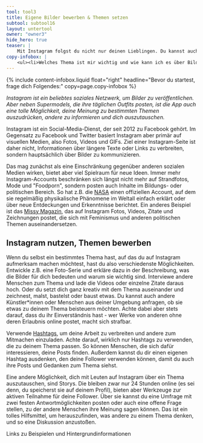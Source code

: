 ```yaml
---
tool: tool3
title: Eigene Bilder bewerben & Themen setzen
subtool: subtool16
layout: untertool
owner: "owner3"
hide_hero: true
teaser: |
    Mit Instagram folgst du nicht nur deinen Lieblingen. Du kannst auch selbst aktiv werden und dich für dir wichtige Themen einsetzen.
copy-infobox: |
    <ul><li>Welches Thema ist mir wichtig und wie kann ich es über Bilder transportieren?</li><li>Wie kann ich das Thema in eine Geschichte verpacken und welche Kameraeinstellungen bringen den Zuschauer am besten an dieses heran?</li></ul>
---
```

{% include content-infobox.liquid float="right" headline="Bevor du startest, frage dich Folgendes:" copy=page.copy-infobox %}

*Instagram ist ein beliebtes soziales Netzwerk, um Bilder zu veröffentlichen. Aber neben Supermodels, die ihre täglichen Outfits posten, ist die App auch eine tolle Möglichkeit, deine Meinung zu bestimmten Themen auszudrücken, andere zu informieren und dich auszutauschen.*

Instagram ist ein Social-Media-Dienst, der seit 2012 zu Facebook gehört. Im Gegensatz zu Facebook und Twitter basiert Instagram aber primär auf visuellen Medien, also Fotos, Videos und GIFs. Ziel einer Instagram-Seite ist daher nicht, Informationen über längere Texte oder Links zu verbreiten, sondern hauptsächlich über Bilder zu kommunizieren.

Das mag zunächst als eine Einschränkung gegenüber anderen sozialen Medien wirken, bietet aber viel Spielraum für neue Ideen. Immer mehr Instagram-Accounts beschränken sich längst nicht mehr auf Strandfotos, Mode und "Foodporn", sondern posten auch Inhalte im Bildungs- oder politischen Bereich. So hat z.B. die [NASA](https://www.instagram.com/nasa/?hl=de) einen offiziellen Account, auf dem sie regelmäßig physikalische Phänomene im Weltall einfach erklärt oder über neue Entdeckungen und Erkenntnisse berichtet. Ein anderes Beispiel ist das [Missy Magazin](https://www.instagram.com/missymagazine/), das auf Instagram Fotos, Videos, Zitate und Zeichnungen postet, die sich mit Feminismus und anderen politischen Themen auseinandersetzen.

## Instagram nutzen, Themen bewerben
Wenn du selbst ein bestimmtes Thema hast, auf das du auf Instagram aufmerksam machen möchtest, hast du also verschiedenste Möglichkeiten. Entwickle z.B. eine Foto-Serie und erkläre dazu in der Beschreibung, was die Bilder für dich bedeuten und warum sie wichtig sind. Interviewe andere Menschen zum Thema und lade die Videos oder einzelne Zitate daraus hoch. Oder du setzt dich ganz kreativ mit dem Thema auseinander und zeichnest, malst, bastelst oder baust etwas. Du kannst auch andere Künstler\*innen oder Menschen aus deiner Umgebung anfragen, ob sie etwas zu deinem Thema beisteuern möchten. Achte dabei aber stets darauf, dass du ihr Einverständnis hast - wer Werke von anderen ohne deren Erlaubnis online postet, macht sich strafbar.

Verwende [Hashtags](https://de.wikipedia.org/wiki/Hashtag), um deine Arbeit zu verbreiten und andere zum Mitmachen einzuladen. Achte darauf, wirklich nur Hashtags zu verwenden, die zu deinem Thema passen. So können Menschen, die sich dafür interessieren, deine Posts finden. Außerdem kannst du dir einen eigenen Hashtag ausdenken, den deine Follower verwenden können, damit du auch ihre Posts und Gedanken zum Thema siehst.

Eine andere Möglichkeit, dich mit Leuten auf Instagram über ein Thema auszutauschen, sind Storys. Die bleiben zwar nur 24 Stunden online (es sei denn, du speicherst sie auf deinem Profil), bieten aber Werkzeuge zur aktiven Teilnahme für deine Follower. Über sie kannst du eine Umfrage mit zwei festen Antwortmöglichkeiten posten oder auch eine offene Frage stellen, zu der andere Menschen ihre Meinung sagen können. Das ist ein tolles Hilfsmittel, um herauszufinden, was andere zu einem Thema denken, und so eine Diskussion anzustoßen.

<p class="link-list">
    <span class="link-list-headline">Links zu Beispielen und Hintergrundinformationen</span>
    <a class="external-link" href="https://edulabs.de/blog/videos-produzieren-als-p%C3%A4dagogische-methode" target="_blank"></a>
</p>